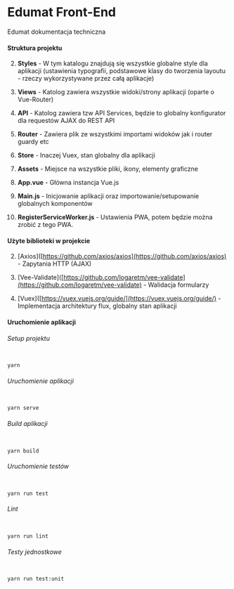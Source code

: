# Edumat Front-End

Edumat dokumentacja techniczna

#### Struktura projektu

2.  **Styles** - W tym katalogu znajdują się wszystkie globalne style dla aplikacji (ustawienia typografii, podstawowe klasy do tworzenia layoutu - rzeczy wykorzystywane przez całą aplikacje)
    
3.  **Views** - Katolog zawiera wszystkie widoki/strony aplikacji (oparte o Vue-Router)
    
4.  **API** - Katolog zawiera tzw API Services, będzie to globalny konfigurator dla requestów AJAX do REST API
    
5.  **Router** - Zawiera plik ze wszystkimi importami widoków jak i router guardy etc
    
6.  **Store** - Inaczej Vuex, stan globalny dla aplikacji
    
7.  **Assets** - Miejsce na wszystkie pliki, ikony, elementy graficzne
    
8.  **App.vue** - Główna instancja Vue.js
    
9.  **Main.js** - Inicjowanie aplikacji oraz importowanie/setupowanie globalnych komponentów
    
10.  **RegisterServiceWorker.js** - Ustawienia PWA, potem będzie można zrobić z tego PWA.
    

#### Użyte biblioteki w projekcie

2.  [Axios]([https://github.com/axios/axios](https://github.com/axios/axios) - Zapytania HTTP (AJAX)
    
3.  [Vee-Validate]([https://github.com/logaretm/vee-validate](https://github.com/logaretm/vee-validate) - Walidacja formularzy
    
4.  [Vuex]([https://vuex.vuejs.org/guide/](https://vuex.vuejs.org/guide/) - Implementacja architektury flux, globalny stan aplikacji
    

#### Uruchomienie aplikacji

###### Setup projektu

```

yarn
```

###### Uruchomienie aplikacji

```

yarn serve
```

###### Build aplikacji

```

yarn build
```

###### Uruchomienie testów

```

yarn run test
```

###### Lint

```

yarn run lint
```

###### Testy jednostkowe

```

yarn run test:unit
```
